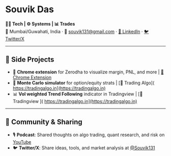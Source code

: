 # Souvik Das

**🧑‍💻 Tech | ⚙️ Systems | 📊 Trades**  
📍 Mumbai/Guwahati, India · 📧 souvik131@gmail.com · [🔗 LinkedIn](https://www.linkedin.com/in/souvik131) · [🐦 Twitter/X](https://x.com/Souvik131)

---

## 🚀 Side Projects

- 🧩 **Chrome extension** for Zerodha to visualize margin, PNL, and more | [🔗 Chrome Extension ](https://chromewebstore.google.com/detail/trading-algo/kcdieedecefcnaioggjebnpifmbnfnop)
- 🧮 **Monte Carlo simulator** for option/equity strats  | [🔗 Trading Algo]( https://tradingalgo.in](https://tradingalgo.in)
- 📊 **Vol weighted Trend Following** indicator in Tradingview | [🔗 Tradingview ]( https://tradingalgo.in](https://tradingalgo.in)

---

## 📣 Community & Sharing

- 🎙️ **Podcast**: Shared thoughts on algo trading, quant research, and risk on [YouTube](https://www.youtube.com/watch?v=IRePtbh2MJs)  
- 🐦 **Twitter/X**: Share ideas, tools, and market analysis at [@Souvik131](https://x.com/Souvik131)  


<!---
souvik131/souvik131 is a ✨ special ✨ repository because its `README.md` (this file) appears on your GitHub profile.
You can click the Preview link to take a look at your changes.
--->
